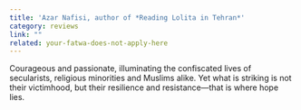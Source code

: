 ```yaml
---
title: 'Azar Nafisi, author of *Reading Lolita in Tehran*'
category: reviews
link: ""
related: your-fatwa-does-not-apply-here
---
```

Courageous and passionate, illuminating the confiscated lives of secularists, religious minorities and Muslims alike. Yet what is striking is not their victimhood, but their resilience and resistance—that is where hope lies.
